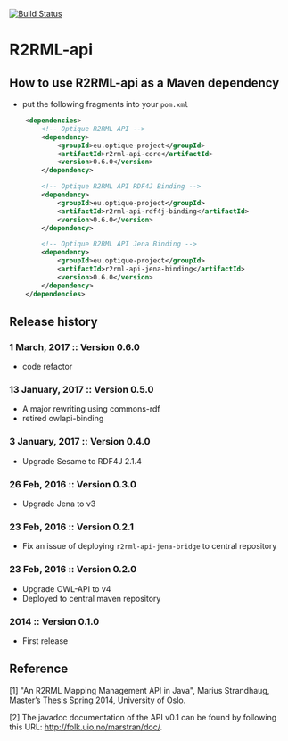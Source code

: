 [![Build Status](https://travis-ci.org/R2RML-api/R2RML-api.svg?branch=master)](https://travis-ci.org/R2RML-api)

R2RML-api
=========

## How to use R2RML-api as a Maven dependency

* put the following fragments into your `pom.xml`

```xml        
    <dependencies>
		<!-- Optique R2RML API -->
		<dependency>
			<groupId>eu.optique-project</groupId>
			<artifactId>r2rml-api-core</artifactId>
			<version>0.6.0</version>
		</dependency>

        <!-- Optique R2RML API RDF4J Binding -->
		<dependency>
			<groupId>eu.optique-project</groupId>
			<artifactId>r2rml-api-rdf4j-binding</artifactId>
			<version>0.6.0</version>
		</dependency>

        <!-- Optique R2RML API Jena Binding -->
        <dependency>
			<groupId>eu.optique-project</groupId>
			<artifactId>r2rml-api-jena-binding</artifactId>
			<version>0.6.0</version>
		</dependency>
	</dependencies>
```


## Release history

<a name="v0.6.0"></a>
### 1 March, 2017 ::  Version 0.6.0 
* code refactor  

<a name="v0.5.0"></a>
### 13 January, 2017 ::  Version 0.5.0 
* A major rewriting using commons-rdf 
* retired owlapi-binding 

<a name="v0.4.0"></a>
### 3 January, 2017 ::  Version 0.4.0 
* Upgrade Sesame to RDF4J 2.1.4  

<a name="v0.3.0"></a>
### 26 Feb, 2016 ::  Version 0.3.0 
* Upgrade Jena to v3

<a name="v0.2.1"></a>
### 23 Feb, 2016 ::  Version 0.2.1 
* Fix an issue of deploying `r2rml-api-jena-bridge` to central repository

<a name="v0.2.0"></a>
### 23 Feb, 2016 ::  Version 0.2.0
* Upgrade OWL-API to v4
* Deployed to central maven repository

<a name="v0.1.0"></a>
### 2014 ::  Version 0.1.0
* First release

## Reference

[1] "An R2RML Mapping Management API in Java", Marius Strandhaug, Master’s Thesis Spring 2014, University of Oslo.

[2] The javadoc documentation of the API v0.1 can be found by following this URL: http://folk.uio.no/marstran/doc/.

